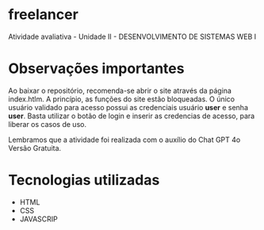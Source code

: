 # freelancer
Atividade avaliativa - Unidade II - DESENVOLVIMENTO DE SISTEMAS WEB I

# Observações importantes

Ao baixar o repositório, recomenda-se abrir o site através da página index.htlm. A princípio, as funções do site estão bloqueadas. O único usuário validado para acesso possui as credenciais usuário **user** e senha **user**. Basta utilizar o botão de login e inserir as credencias de acesso, para liberar os casos de uso.

Lembramos que a atividade foi realizada com o auxílio do Chat GPT 4o Versão Gratuita.

# Tecnologias utilizadas

* HTML
* CSS
* JAVASCRIP


